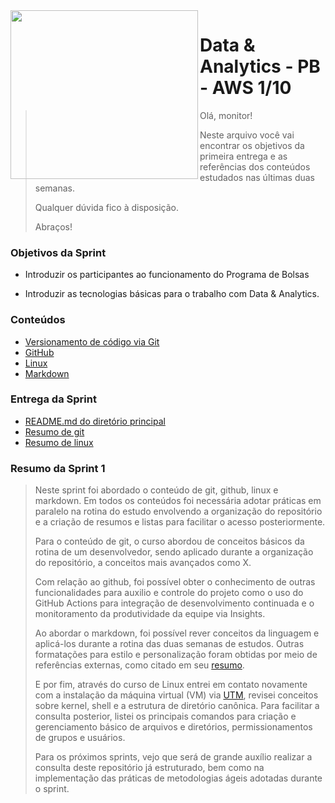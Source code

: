 <img align= "left" width="300" height="270" src="https://vetores.org/d/compass-uol.svg"/>

# Data & Analytics - PB - AWS 1/10

> Olá, monitor! 
> 
> Neste arquivo você vai encontrar os objetivos da primeira entrega e as referências dos conteúdos estudados nas últimas duas semanas.
> 
> Qualquer dúvida fico à disposição. 
> 
> Abraços!

### Objetivos da Sprint

- Introduzir os participantes ao funcionamento do Programa de Bolsas

- Introduzir as tecnologias básicas para o trabalho com Data & Analytics.

### Conteúdos

- [Versionamento de código via Git](/sprint_1/git%20e%20github/resumo_git.md)
- [GitHub](/sprint_1/git%20e%20github/resumo_github.md)
- [Linux](./linux/resumo.md)
- [Markdown](/sprint_1/markdown/resumo.md)

### Entrega da Sprint

- [README.md do diretório principal](./README.md)
- [Resumo de git](./git%20e%20github/resumo_git.md)
- [Resumo de linux](./linux/resumo.md)

### Resumo da Sprint 1

> Neste sprint foi abordado o conteúdo de git, github, linux e markdown. Em todos os conteúdos foi necessária adotar práticas em paralelo na rotina do estudo envolvendo a organização do repositório e a criação de resumos e listas para facilitar o acesso posteriormente. 
>
> Para o conteúdo de git, o curso abordou de conceitos básicos da rotina de um desenvolvedor, sendo aplicado durante a organização do repositório, a conceitos mais avançados como X. 
>
> Com relação ao github, foi possível obter o conhecimento de outras funcionalidades para auxilio e controle do projeto como o uso do GitHub Actions para integração de desenvolvimento continuada e o monitoramento da produtividade da equipe via Insights.
> 
> Ao abordar o markdown, foi possível rever conceitos da linguagem e aplicá-los durante a rotina das duas semanas de estudos. Outras formatações para estilo e personalização foram obtidas por meio de referências externas, como citado em seu [resumo](./markdown/resumo.md).
>
> E por fim, através do curso de Linux entrei em contato novamente com a instalação da máquina virtual (VM) via [UTM](https://mac.getutm.app/), revisei conceitos sobre kernel, shell e a estrutura de diretório canônica. Para facilitar a consulta posterior, listei os principais comandos para criação e gerenciamento básico de arquivos e diretórios, permissionamentos de grupos e usuários.
>
> Para os próximos sprints, vejo que será de grande auxílio realizar a consulta deste repositório já estruturado, bem como na implementação das práticas de metodologias ágeis adotadas durante o sprint.
